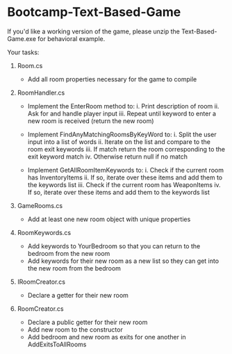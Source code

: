 # Bootcamp-Text-Based-Game
If you'd like a working version of the game, please unzip the Text-Based-Game.exe for behavioral example.

Your tasks:

1. Room.cs 		
    - Add all room properties necessary for the game to compile
	
2. RoomHandler.cs 	
    - Implement the EnterRoom method to:
        i. Print description of room
			  ii. Ask for and handle player input
			  iii. Repeat until keyword to enter a new room is received (return the new room)
        
    - Implement FindAnyMatchingRoomsByKeyWord to:
		    i. Split the user input into a list of words
			  ii. Iterate on the list and compare to the room exit keywords
			  iii. If match return the room corresponding to the exit keyword match
			  iv. Otherwise return null if no match
    
    - Implement GetAllRoomItemKeywords to:
	      i. Check if the current room has InventoryItems
	      ii. If so, iterate over these items and add them to the keywords list
	      iii. Check if the current room has WeaponItems
	      iv. If so, iterate over these items and add them to the keywords list
		
3. GameRooms.cs 
    - Add at least one new room object with unique properties
	
4. RoomKeywords.cs 
    - Add keywords to YourBedroom so that you can return to the bedroom from the new room
    - Add keywords for their new room as a new list so they can get into the new room from the bedroom
	
5. IRoomCreator.cs
    - Declare a getter for their new room
	
6. RoomCreator.cs 
    - Declare a public getter for their new room
    - Add new room to the constructor
    - Add bedroom and new room as exits for one another in AddExitsToAllRooms
    
 
